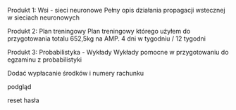 Produkt 1:
Wsi - sieci neuronowe
Pełny opis działania propagacji wstecznej w sieciach neuronowych

Produkt 2:
Plan treningowy
Plan treningowy którego użyłem do przygotowania totalu 652,5kg na AMP. 4 dni w tygodniu / 12 tygodni

Produkt 3:
Probabilistyka - Wykłady
Wykłady pomocne w przygotowaniu do egzaminu z probabilistyki

Dodać wypłacanie środków i numery rachunku

podgląd

reset hasła
